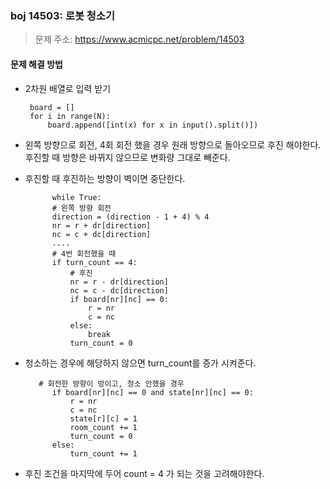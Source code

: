 ### boj 14503: 로봇 청소기
> 문제 주소: https://www.acmicpc.net/problem/14503


#### 문제 해결 방법
-  2차원 배열로 입력 받기

        board = []
        for i in range(N):
            board.append([int(x) for x in input().split()])

- 왼쪽 방향으로 회전, 4회 회전 했을 경우 원래 방향으로 돌아오므로 후진 해야한다.
후진할 때 방향은 바뀌지 않으므로 변화량 그대로 빼준다.
  
- 후진할 때 후진하는 방향이 벽이면 중단한다.
  
            while True:
            # 왼쪽 방향 회전
            direction = (direction - 1 + 4) % 4
            nr = r + dr[direction]
            nc = c + dc[direction]
            ....
            # 4번 회전했을 때
            if turn_count == 4:
                # 후진
                nr = r - dr[direction]
                nc = c - dc[direction]
                if board[nr][nc] == 0:
                    r = nr
                    c = nc
                else:
                    break
                turn_count = 0

- 청소하는 경우에 해당하지 않으면 turn_count를 증가 시켜준다.

         # 회전한 뱡향이 방이고, 청소 안했을 경우
            if board[nr][nc] == 0 and state[nr][nc] == 0:
                r = nr
                c = nc
                state[r][c] = 1
                room_count += 1
                turn_count = 0
            else:
                turn_count += 1


- 후진 조건을 마지막에 두어 count = 4 가 되는 것을 고려해야한다.